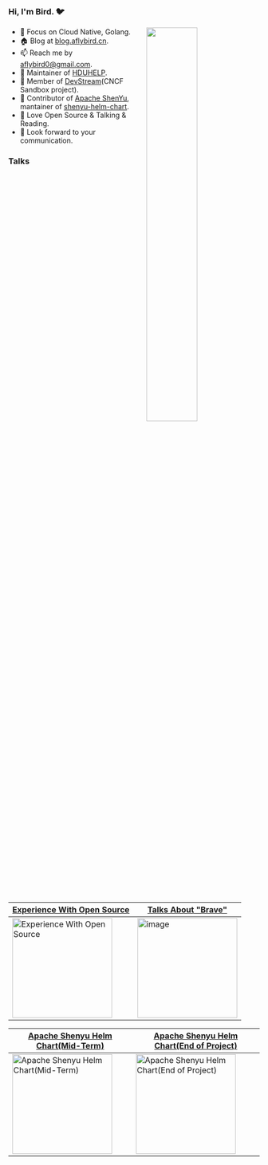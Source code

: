 ### Hi, I'm Bird. 🐦

<a href="https://github.com/aFlyBird0?tab=repositories">
  <img align="right" src="https://github-readme-stats.vercel.app/api?username=aFlyBird0&show_icons=true&hide_border=true&count_private=true" width="45%" />
</a>

- 🌱 Focus on Cloud Native, Golang.
- 🏠 Blog at [blog.aflybird.cn](https://blog.aflybird.cn).
- 📫 Reach me by aflybird0@gmail.com.
- 🧑 Maintainer of [HDUHELP](https://github.com/hduhelp).
- 🏰 Member of [DevStream](https://github.com/devstream-io/devstream)(CNCF Sandbox project).
- 👶 Contributor of [Apache ShenYu](https://github.com/apache/shenyu), mantainer of [shenyu-helm-chart](https://github.com/apache/shenyu-helm-chart).
- 📖 Love Open Source & Talking & Reading.
- 👋 Look forward to your communication.

### Talks

[Experience With Open Source](https://www.bilibili.com/video/BV19T411m7ak/) | [Talks About "Brave"](https://www.bilibili.com/video/BV1ka411h7Bw/)
--- | --- |
<img height="200" src="https://user-images.githubusercontent.com/36830265/213650570-3bf580f8-fc1b-4db3-96da-6c2547389a31.png" alt="Experience With Open Source" /> | <img height="200" alt="image" src="https://user-images.githubusercontent.com/36830265/213651418-6b33f509-b996-4736-a53d-f00a5de35548.png" alt="Talks About Brave">

[Apache Shenyu Helm Chart(Mid-Term)](https://www.bilibili.com/video/BV1YN4y1V7Rf) | [Apache Shenyu Helm Chart(End of Project)](https://www.bilibili.com/video/BV1tR4y1R774)
--- | --- |
<img height="200" src="https://user-images.githubusercontent.com/36830265/213651956-ea8fa231-e485-46c7-abd5-b7e73176aa2d.png" alt="Apache Shenyu Helm Chart(Mid-Term)" /> | <img height="200" src="https://user-images.githubusercontent.com/36830265/213652020-a16eae26-f549-48d0-8198-132122b18f73.png" alt="Apache Shenyu Helm Chart(End of Project)">

<!-- - Certifications
<p align="center"> 
  <a href="https://www.credly.com/badges/59c69146-58a7-471d-a908-bc5a0b7f5f6f">
    <img width="200" height="200" src="https://images.credly.com/size/680x680/images/0004a828-38f8-4f4a-847c-a271adfc986a/image.png" alt="trophy" />
  </a>
  &nbsp;&nbsp;&nbsp;&nbsp;&nbsp;&nbsp;
  <a href="https://www.credly.com/badges/af3fd3e9-2afe-4994-96ee-2fa4a9967cfe">
    <img width="200" height="200" src="https://images.credly.com/size/680x680/images/85286156-5fa6-458e-ae00-7887360a025d/image.png" alt="trophy" />
  </a>
</p> -->
